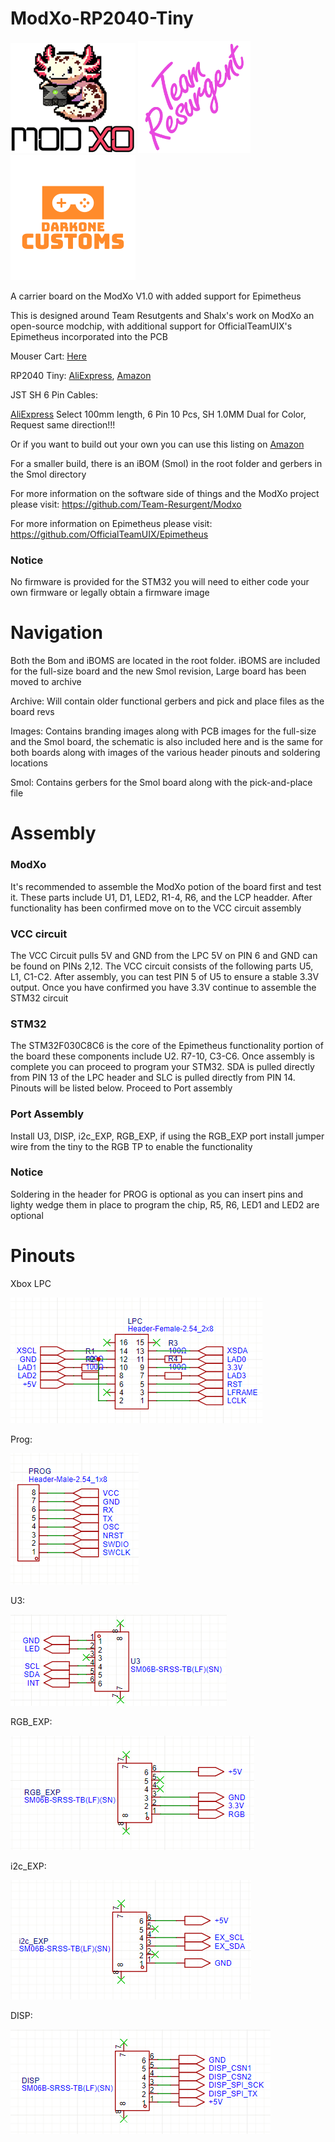 # ModXo-RP2040-Tiny

![alt text](https://github.com/Darkone83/ModXo-RP2040-Tiny/blob/main/Images/logo.png?raw=true) <img src="https://github.com/Darkone83/ModXo-RP2040-Tiny/blob/main/Images/team-resurgent.png" width="180"> ![alt text](https://github.com/Darkone83/ModXo-RP2040-Tiny/blob/main/Images/DC%20logo.png?raw=true)

A carrier board on the ModXo V1.0 with added support for Epimetheus

This is designed around Team Resutgents and Shalx's work on ModXo an open-source modchip, with additional support for OfficialTeamUIX's Epimetheus incorporated into the PCB

Mouser Cart: <a href="https://www.mouser.com/ProjectManager/ProjectDetail.aspx?AccessID=a62729557a">Here</a>

RP2040 Tiny: <a href="https://www.aliexpress.us/item/3256805774173283.html?spm=a2g0o.productlist.main.1.768926c5xGqf43&algo_pvid=bcab3737-b299-4011-bb81-f2fe84c1f134&algo_exp_id=bcab3737-b299-4011-bb81-f2fe84c1f134-0&pdp_npi=4%40dis%21USD%212.57%212.57%21%21%212.57%212.57%21%402103247917302589896552613e3336%2112000035053449108%21sea%21US%21196794698%21X&curPageLogUid=SP1s83SK4sOp&utparam-url=scene%3Asearch%7Cquery_from%3A">AliExpress</a>, <a href="https://www.amazon.com/gp/product/B0CHDW1MY5/ref=ppx_yo_dt_b_asin_title_o02_s00?ie=UTF8&psc=1">Amazon</a>

JST SH 6 Pin Cables: 

<a href="https://www.aliexpress.us/item/3256804332710255.html?spm=a2g0o.detail.pcDetailTopMoreOtherSeller.5.245bNc4KNc4Kdm&gps-id=pcDetailTopMoreOtherSeller&scm=1007.40050.354490.0&scm_id=1007.40050.354490.0&scm-url=1007.40050.354490.0&pvid=6b58b5af-718a-4929-bfb1-9a0c24fd9d3c&_t=gps-id:pcDetailTopMoreOtherSeller,scm-url:1007.40050.354490.0,pvid:6b58b5af-718a-4929-bfb1-9a0c24fd9d3c,tpp_buckets:668%232846%238112%231997&pdp_npi=4%40dis%21USD%210.46%210.40%21%21%210.46%210.40%21%402103241117302619299196939e5dfc%2112000029449896682%21rec%21US%21196794698%21X&utparam-url=scene%3ApcDetailTopMoreOtherSeller%7Cquery_from%3A">AliExpress</a> Select 100mm length, 6 Pin 10 Pcs, SH 1.0MM Dual for Color, Request same direction!!!

Or if you want to build out your own you can use this listing on <a href="https://www.amazon.com/gp/product/B0BKSNMCV4/ref=ppx_yo_dt_b_asin_title_o03_s00?ie=UTF8&psc=1">Amazon</a>





For a smaller build, there is an iBOM (Smol) in the root folder and gerbers in the Smol directory

For more information on the software side of things and the ModXo project please visit: https://github.com/Team-Resurgent/Modxo

For more information on Epimetheus please visit: https://github.com/OfficialTeamUIX/Epimetheus 

### Notice

No firmware is provided for the STM32 you will need to either code your own firmware or legally obtain a firmware image






# Navigation

Both the Bom and iBOMS are located in the root folder. iBOMS are included for the full-size board and the new Smol revision, Large board has been moved to archive

Archive: Will contain older functional gerbers and pick and place files as the board revs

Images: Contains branding images along with PCB images for the full-size and the Smol board, the schematic is also included here and is the same for both boards along with images of the various header pinouts and soldering locations


Smol: Contains gerbers for the Smol board along with the pick-and-place file






# Assembly

### ModXo

It's recommended to assemble the ModXo potion of the board first and test it. These parts include U1, D1, LED2, R1-4, R6, and the LCP headder. After functionality has been confirmed move on to the VCC circuit assembly

### VCC circuit

The VCC Circuit pulls 5V and GND from the LPC 5V on PIN 6 and GND can be found on PINs 2,12. The VCC circuit consists of the following parts U5, L1, C1-C2. After assembly, you can test PIN 5 of U5 to ensure a stable 3.3V output. Once you have confirmed you have 3.3V continue to assemble the STM32 circuit

### STM32

The STM32F030C8C6 is the core of the Epimetheus functionality portion of the board these components include U2. R7-10, C3-C6. Once assembly is complete you can proceed to program your STM32. SDA is pulled directly from PIN 13 of the LPC header and SLC is pulled directly from PIN 14. Pinouts will be listed below. Proceed to Port assembly

### Port Assembly

Install U3, DISP, i2c_EXP, RGB_EXP, if using the RGB_EXP port install jumper wire from the tiny to the RGB TP to enable the functionality

### Notice

Soldering in the header for PROG is optional as you can insert pins and lighty wedge them in place to program the chip, R5, R6, LED1 and LED2 are optional




# Pinouts 

Xbox LPC

![atl_text](https://github.com/Darkone83/ModXo-RP2040-Tiny/blob/main/Images/LPC.png?raw=true)

Prog: 

![alt_text](https://github.com/Darkone83/ModXo-RP2040-Tiny/blob/main/Images/PROG.png?raw=true)

U3: 

![alt_text](https://github.com/Darkone83/ModXo-RP2040-Tiny/blob/main/Images/U3.png?raw=true)

RGB_EXP: 

![alt_text](https://github.com/Darkone83/ModXo-RP2040-Tiny/blob/main/Images/RGB_EXP.png?raw=true)

i2c_EXP: 

![alt_text](https://github.com/Darkone83/ModXo-RP2040-Tiny/blob/main/Images/i2c_EXP.png?raw=true)

DISP: 

![alt_text](https://github.com/Darkone83/ModXo-RP2040-Tiny/blob/main/Images/DISP.png?raw=true)


